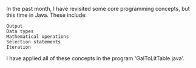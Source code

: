 In the past month, I have revisited some core programming concepts, but this time in Java. These include:

    Output
    Data types
    Mathematical operations
    Selection statements
    Iteration

  I have applied all of these concepts in the program 'GalToLitTable.java'.
    
